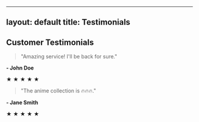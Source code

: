 
---
layout: default
title: Testimonials
---

<h2>Customer Testimonials</h2>

<!-- Firebase SDK -->
<script src="https://www.gstatic.com/firebasejs/8.10.0/firebase-app.js"></script>
<script src="https://www.gstatic.com/firebasejs/8.10.0/firebase-database.js"></script>
<script src="/assets/js/firebase-rating.js"></script>

<div class="testimonial-grid">
  <div class="testimonial">
    <blockquote>"Amazing service! I'll be back for sure."</blockquote>
    <p><strong>- John Doe</strong></p>
    <div class="rating" data-name="John Doe">
      <span class="star" data-value="1">&#9733;</span>
      <span class="star" data-value="2">&#9733;</span>
      <span class="star" data-value="3">&#9733;</span>
      <span class="star" data-value="4">&#9733;</span>
      <span class="star" data-value="5">&#9733;</span>
      <span class="rating-result"></span>
    </div>
  </div>

  <div class="testimonial">
    <blockquote>"The anime collection is 🔥🔥🔥."</blockquote>
    <p><strong>- Jane Smith</strong></p>
    <div class="rating" data-name="Jane Smith">
      <span class="star" data-value="1">&#9733;</span>
      <span class="star" data-value="2">&#9733;</span>
      <span class="star" data-value="3">&#9733;</span>
      <span class="star" data-value="4">&#9733;</span>
      <span class="star" data-value="5">&#9733;</span>
      <span class="rating-result"></span>
    </div>
  </div>
</div>
